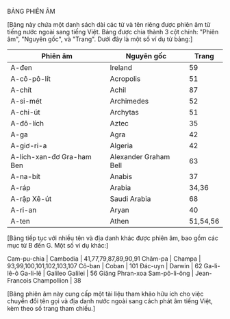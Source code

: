 BẢNG PHIÊN ÂM

[Bảng này chứa một danh sách dài các từ và tên riêng được phiên âm từ tiếng nước ngoài sang tiếng Việt. Bảng được chia thành 3 cột chính: "Phiên âm", "Nguyên gốc", và "Trang". Dưới đây là một số ví dụ từ bảng:]

Phiên âm | Nguyên gốc | Trang
--- | --- | ---
A-đen | Ireland | 59
A-cô-pô-lít | Acropolis | 51
A-chít | Achil | 87
A-si-mét | Archimedes | 52
A-chi-út | Archytas | 51
A-đô-lích | Aztec | 35
A-ga | Agra | 42
A-giơ-ri-a | Algeria | 42
A-lích-xan-đơ Gra-ham Ben | Alexander Graham Bell | 63
A-na-bít | Anabis | 37
A-ráp | Arabia | 34,36
A-rập Xê-út | Saudi Arabia | 68
A-ri-an | Aryan | 40
A-ten | Athen | 51,54,56

[Bảng tiếp tục với nhiều tên và địa danh khác được phiên âm, bao gồm các mục từ B đến G. Một số ví dụ khác:]

Cam-pu-chia | Cambodia | 41,77,79,87,89,90,91
Chăm-pa | Champa | 93,99,100,101,102,103,107
Cô-ban | Coban | 101
Đác-uyn | Darwin | 62
Ga-li-lê-ô Ga-li-lê | Galileo Galilei | 56
Giăng Phran-xoa Sam-pô-li-ông | Jean-Francois Champollion | 38

[Bảng phiên âm này cung cấp một tài liệu tham khảo hữu ích cho việc chuyển đổi tên gọi và địa danh nước ngoài sang cách phát âm tiếng Việt, kèm theo số trang tham chiếu.]